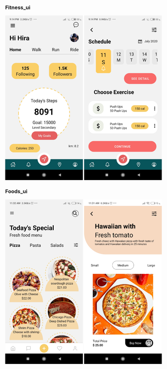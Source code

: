 ### Fitness_ui

<img src= "Screenshots/Screenshot_fitness.jpg" width="250px">
<img src= "Screenshots/Screenshot_fitness2.jpg" width="250px">

### Foods_ui

<img src= "Screenshots/Screenshot_foods.jpg" width="250px">
<img src= "Screenshots/Screenshot_food.jpg" width="250px">
